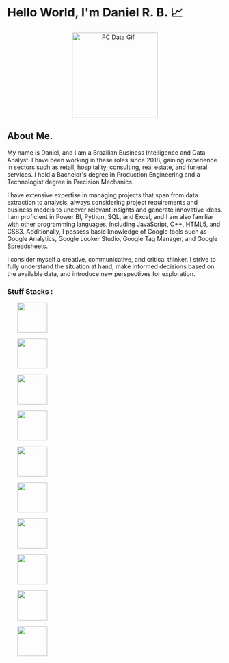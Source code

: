 
# Hello World, I'm Daniel R. B. 📈


<p align = center>
    <img src = "https://media.tenor.com/2unHkuoMLhcAAAAM/data-code.gif" alt = "PC Data Gif" width = 200>
</p>


## About Me. 

My name is Daniel, and I am a Brazilian Business Intelligence and Data Analyst. I have been working in these roles since 2018, gaining experience in sectors such as retail, hospitality, consulting, real estate, and funeral services. I hold a Bachelor's degree in Production Engineering and a Technologist degree in Precision Mechanics.

I have extensive expertise in managing projects that span from data extraction to analysis, always considering project requirements and business models to uncover relevant insights and generate innovative ideas. I am proficient in Power BI, Python, SQL, and Excel, and I am also familiar with other programming languages, including JavaScript, C++, HTML5, and CSS3. Additionally, I possess basic knowledge of Google tools such as Google Analytics, Google Looker Studio, Google Tag Manager, and Google Spreadsheets.

I consider myself a creative, communicative, and critical thinker. I strive to fully understand the situation at hand, make informed decisions based on the available data, and introduce new perspectives for exploration.

### Stuff Stacks :


<div display = table>
    <ul class = "container-direction">
        <img width = 70 height = 70 src="https://cdn.jsdelivr.net/gh/devicons/devicon@latest/icons/python/python-original-wordmark.svg" />   
    </ul>      
    <ul class = "container-direction">
        <img width = 70 height = 70 src="https://cdn.jsdelivr.net/gh/devicons/devicon@latest/icons/pandas/pandas-original-wordmark.svg" />
    </ul> 
    <ul>
        <img width = 70 height = 70 src="https://cdn.jsdelivr.net/gh/devicons/devicon@latest/icons/numpy/numpy-original-wordmark.svg" />
    </ul>
    <ul class = "container-direction">
        <img width = 70 height = 70 src="https://cdn.jsdelivr.net/gh/devicons/devicon@latest/icons/matplotlib/matplotlib-original-wordmark.svg" />
    </ul>
    <ul class = "container-direction">
        <img width = 70 height = 70 src="https://cdn.jsdelivr.net/gh/devicons/devicon@latest/icons/scikitlearn/scikitlearn-original.svg" />
    </ul>
    <ul class = "container-direction">
        <img width = 70 height = 70 src="https://cdn.jsdelivr.net/gh/devicons/devicon@latest/icons/microsoftsqlserver/microsoftsqlserver-plain-wordmark.svg" />
    </ul>
    <ul class = "container-direction">
        <img width = 70 height = 70 src="https://cdn.jsdelivr.net/gh/devicons/devicon@latest/icons/mysql/mysql-original-wordmark.svg" />
    </ul>
    <ul class = "container-direction">
        <img width = 70 height = 70 src="https://cdn.jsdelivr.net/gh/devicons/devicon@latest/icons/jupyter/jupyter-original-wordmark.svg" />
    </ul>
    <ul class = "container-direction">
        <img width = 70 height = 70 src="https://cdn.jsdelivr.net/gh/devicons/devicon@latest/icons/vscode/vscode-original.svg" />
    </ul>
    <ul class = "container-direction">
        <img width = 70 height = 70 src="https://cdn.jsdelivr.net/gh/devicons/devicon@latest/icons/visualstudio/visualstudio-original.svg" />
    </ul>
    

</div>



